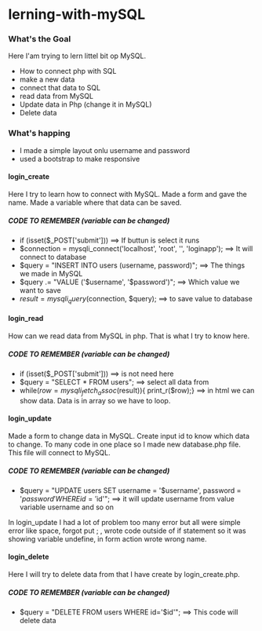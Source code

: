 # lerning-with-mySQL

### What's the Goal
Here I'am trying to lern littel bit op MySQL.
- How to connect php with SQL
- make a new data 
- connect that data to SQL
- read data from MySQL
- Update data in Php (change it in MySQL)
- Delete data

### What's happing

- I made a simple layout onlu username and password
- used a bootstrap to make responsive

#### login_create
Here I try to learn how to connect with MySQL. Made a form and gave the name. Made a variable where that data can be saved.
 ##### CODE TO REMEMBER (variable can be changed)
 - if (isset($_POST['submit']))
 ==> If buttun is select it runs
 - $connection = mysqli_connect('localhost', 'root', '', 'loginapp');
 ==> It will connect to database
 - $query = "INSERT INTO users (username, password)";
 ==> The things we made in MySQL
 - $query .= "VALUE ('$username', '$password')";
 ==> Which value we want to save
 - $result = mysqli_query($connection, $query);
 ==> to save value to database

#### login_read
How can we read data from MySQL in php. That is what I try to know here.
##### CODE TO REMEMBER (variable can be changed)
- if (isset($_POST['submit'])) 
==> is not need here
- $query = "SELECT * FROM users";
==> select all data from
- while($row = mysqli_fetch_assoc($result)){ print_r($row);}
==> in html we can show data. Data is in array so we have to loop.

#### login_update 
Made a form to change data in MySQL. Create input id to know which data to change. To many code in one place so I made new database.php file. This file will connect to MySQL.
##### CODE TO REMEMBER (variable can be changed)
- $query = "UPDATE users SET username = '$username', password = '$password' WHERE id = '$id'";
==> it will update username from value variable username and so on

In login_update I had a lot of problem too many error but all were simple error like space, forgot put ; , wrote code outside of if statement so it was showing variable undefine, in form action wrote wrong name.

#### login_delete
Here I will try to delete data from that I have create by login_create.php.
##### CODE TO REMEMBER (variable can be changed)
- $query = "DELETE FROM users WHERE id='$id'"; ==> This code will delete data 